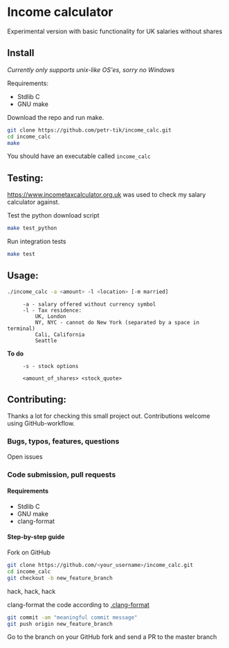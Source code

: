 # Income calculator

Experimental version with basic functionality for UK salaries without shares

## Install 

_Currently only supports unix-like OS'es, sorry no Windows_

Requirements:
 - Stdlib C
 - GNU make

Download the repo and run make. 
```bash
git clone https://github.com/petr-tik/income_calc.git
cd income_calc
make
```

You should have an executable called ```income_calc```

## Testing: 

https://www.incometaxcalculator.org.uk was used to check my salary calculator against.

Test the python download script
```bash
make test_python
```

Run integration tests
```bash
make test
```

## Usage: 

```bash
./income_calc -a <amount> -l <location> [-m married]
```
         -a - salary offered without currency symbol
         -l - Tax residence: 
             UK, London
             NY, NYC - cannot do New York (separated by a space in terminal)
             Cali, California
             Seattle

**To do**
         
         -s - stock options 

         <amount_of_shares> <stock_quote>


## Contributing:

Thanks a lot for checking this small project out. 
Contributions welcome using GitHub-workflow. 

### Bugs, typos, features, questions

Open issues

### Code submission, pull requests

#### Requirements
 - Stdlib C
 - GNU make
 - clang-format

#### Step-by-step guide

Fork on GitHub
```bash
git clone https://github.com/<your_username>/income_calc.git
cd income_calc
git checkout -b new_feature_branch
```
hack, hack, hack

clang-format the code according to [.clang-format](.clang-format)

```bash
git commit -am "meaningful commit message"
git push origin new_feature_branch
```

Go to the branch on your GitHub fork and send a PR to the master branch 
